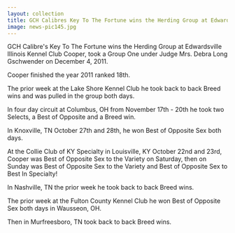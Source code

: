 ```yaml
---
layout: collection
title: GCH Calibres Key To The Fortune wins the Herding Group at Edwardsville Illinois Kennel Club
image: news-pic145.jpg
---
```

GCH Calibre's Key To The Fortune wins the Herding Group at Edwardsville Illinois Kennel Club
 Cooper, took a Group One under Judge Mrs. Debra Long Gschwender on December 4, 2011.
 
 Cooper finished the year 2011 ranked 18th.
 
 The prior week at the Lake Shore Kennel Club he took back to back Breed wins and was pulled in the group both days.
 
 In four day circuit at Columbus, OH from November 17th - 20th he took two Selects, a Best of Opposite and a Breed win.
 
 In Knoxville, TN October 27th and 28th, he won Best of Opposite Sex both days.
 
 At the Collie Club of KY Specialty in Louisville, KY October 22nd and 23rd, Cooper was Best of Opposite Sex to the Variety on Saturday, then on Sunday was Best of Opposite Sex to the Variety and Best of Opposite Sex to Best In Specialty!
 
 In Nashville, TN the prior week he took back to back Breed wins.
 
 The prior week at the Fulton County Kennel Club he won Best of Opposite Sex both days in Wausseon, OH.
 
 Then in Murfreesboro, TN took back to back Breed wins. 
